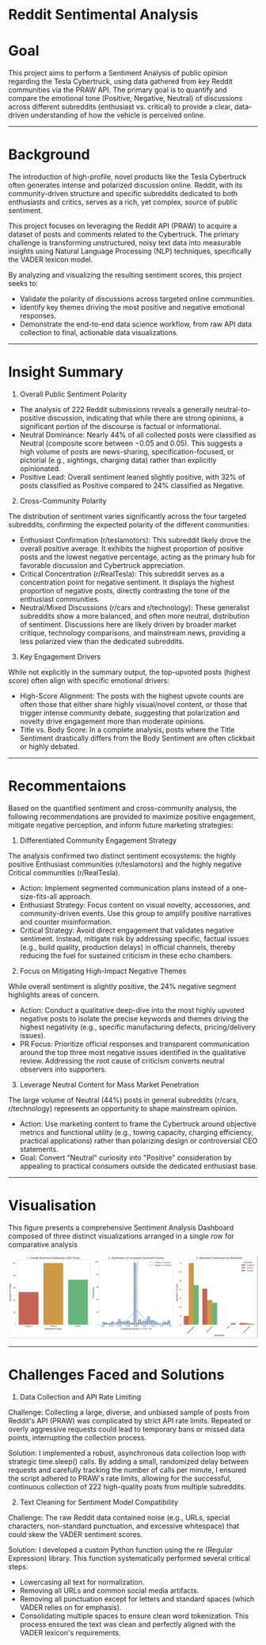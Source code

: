 # Reddit Sentimental Analysis

# Goal 

This project aims to perform a Sentiment Analysis of public opinion regarding the Tesla Cybertruck, using data gathered from key Reddit communities via the PRAW API. The primary goal is to quantify and compare the emotional tone (Positive, Negative, Neutral) of discussions across different subreddits (enthusiast vs. critical) to provide a clear, data-driven understanding of how the vehicle is perceived online.

---

# Background

The introduction of high-profile, novel products like the Tesla Cybertruck often generates intense and polarized discussion online. Reddit, with its community-driven structure and specific subreddits dedicated to both enthusiasts and critics, serves as a rich, yet complex, source of public sentiment.

This project focuses on leveraging the Reddit API (PRAW) to acquire a dataset of posts and comments related to the Cybertruck. The primary challenge is transforming unstructured, noisy text data into measurable insights using Natural Language Processing (NLP) techniques, specifically the VADER lexicon model.

By analyzing and visualizing the resulting sentiment scores, this project seeks to:

- Validate the polarity of discussions across targeted online communities.
- Identify key themes driving the most positive and negative emotional responses.
- Demonstrate the end-to-end data science workflow, from raw API data collection to final, actionable data visualizations.

--- 

# Insight Summary 

1. Overall Public Sentiment Polarity

- The analysis of 222 Reddit submissions reveals a generally neutral-to-positive discussion, indicating that while there are strong opinions, a significant portion of the discourse is factual or informational.
- Neutral Dominance: Nearly 44% of all collected posts were classified as Neutral (composite score between −0.05 and 0.05). This suggests a high volume of posts are news-sharing, specification-focused, or pictorial (e.g., sightings, charging data) rather than explicitly opinionated.
- Positive Lead: Overall sentiment leaned slightly positive, with 32% of posts classified as Positive compared to 24% classified as Negative.

2. Cross-Community Polarity

The distribution of sentiment varies significantly across the four targeted subreddits, confirming the expected polarity of the different communities:

- Enthusiast Confirmation (r/teslamotors): This subreddit likely drove the overall positive average. It exhibits the highest proportion of positive posts and the lowest negative percentage, acting as the primary hub for favorable discussion and Cybertruck appreciation.
- Critical Concentration (r/RealTesla): This subreddit serves as a concentration point for negative sentiment. It displays the highest proportion of negative posts, directly contrasting the tone of the enthusiast communities.
- Neutral/Mixed Discussions (r/cars and r/technology): These generalist subreddits show a more balanced, and often more neutral, distribution of sentiment. Discussions here are likely driven by broader market critique, technology comparisons, and mainstream news, providing a less polarized view than the dedicated subreddits.

3. Key Engagement Drivers

While not explicitly in the summary output, the top-upvoted posts (highest score) often align with specific emotional drivers:

- High-Score Alignment: The posts with the highest upvote counts are often those that either share highly visual/novel content, or those that trigger intense community debate, suggesting that polarization and novelty drive engagement more than moderate opinions.
- Title vs. Body Score: In a complete analysis, posts where the Title Sentiment drastically differs from the Body Sentiment are often clickbait or highly debated.

---

# Recommentaions 

Based on the quantified sentiment and cross-community analysis, the following recommendations are provided to maximize positive engagement, mitigate negative perception, and inform future marketing strategies:

1. Differentiated Community Engagement Strategy

The analysis confirmed two distinct sentiment ecosystems: the highly positive Enthusiast communities (r/teslamotors) and the highly negative Critical communities (r/RealTesla).

- Action: Implement segmented communication plans instead of a one-size-fits-all approach.
- Enthusiast Strategy: Focus content on visual novelty, accessories, and community-driven events. Use this group to amplify positive narratives and counter misinformation.
- Critical Strategy: Avoid direct engagement that validates negative sentiment. Instead, mitigate risk by addressing specific, factual issues (e.g., build quality, production delays) in official channels, thereby reducing the fuel for sustained criticism in these echo chambers.

2. Focus on Mitigating High-Impact Negative Themes

While overall sentiment is slightly positive, the 24% negative segment highlights areas of concern.

- Action: Conduct a qualitative deep-dive into the most highly upvoted negative posts to isolate the precise keywords and themes driving the highest negativity (e.g., specific manufacturing defects, pricing/delivery issues).
- PR Focus: Prioritize official responses and transparent communication around the top three most negative issues identified in the qualitative review. Addressing the root cause of criticism converts neutral observers into supporters.

3. Leverage Neutral Content for Mass Market Penetration

The large volume of Neutral (44%) posts in general subreddits (r/cars, r/technology) represents an opportunity to shape mainstream opinion.

- Action: Use marketing content to frame the Cybertruck around objective metrics and functional utility (e.g., towing capacity, charging efficiency, practical applications) rather than polarizing design or controversial CEO statements.
- Goal: Convert "Neutral" curiosity into "Positive" consideration by appealing to practical consumers outside the dedicated enthusiast base.

---

# Visualisation

This figure presents a comprehensive Sentiment Analysis Dashboard composed of three distinct visualizations arranged in a single row for comparative analysis

![Sentimental_analysis_plot](sentimental_plots.png)

---

# Challenges Faced and Solutions 

1. Data Collection and API Rate Limiting

Challenge: Collecting a large, diverse, and unbiased sample of posts from Reddit's API (PRAW) was complicated by strict API rate limits. Repeated or overly aggressive requests could lead to temporary bans or missed data points, interrupting the collection process.

Solution: I implemented a robust, asynchronous data collection loop with strategic time.sleep() calls. By adding a small, randomized delay between requests and carefully tracking the number of calls per minute, I ensured the script adhered to PRAW's rate limits, allowing for the successful, continuous collection of 222 high-quality posts from multiple subreddits.

2. Text Cleaning for Sentiment Model Compatibility

Challenge: The raw Reddit data contained noise (e.g., URLs, special characters, non-standard punctuation, and excessive whitespace) that could skew the VADER sentiment scores. 

Solution: I developed a custom Python function using the re (Regular Expression) library. This function systematically performed several critical steps:

- Lowercasing all text for normalization.
- Removing all URLs and common social media artifacts.
- Removing all punctuation except for letters and standard spaces (which VADER relies on for emphasis).
- Consolidating multiple spaces to ensure clean word tokenization. This process ensured the text was clean and perfectly aligned with the VADER lexicon's requirements.
